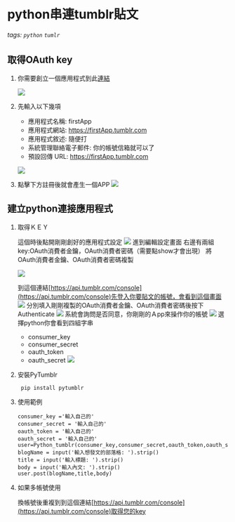 # python串連tumblr貼文

###### tags: `python` `tumlr`

## 取得OAuth key

1. 你需要創立一個應用程式到此[連結](https://www.tumblr.com/oauth/apps)

    ![](https://i.imgur.com/9LQer1U.png)

1. 先輸入以下幾項
    *    應用程式名稱: firstApp
    *    應用程式網站: https://firstApp.tumblr.com
    *    應用程式敘述: 隨便打
    *    系統管理聯絡電子郵件: 你的帳號信箱就可以了
    *    預設回傳 URL: https://firstApp.tumblr.com

    ![](https://i.imgur.com/EU4aXMx.png)

1. 點擊下方註冊後就會產生一個APP
![](https://i.imgur.com/8p1bmAT.png)

## 建立python連接應用程式


        
1. 取得ＫＥＹ
    
    這個時後點開剛剛創好的應用程式設定
    ![](https://i.imgur.com/0x1rqDp.png)
    進到編輯設定畫面
    右邊有兩組key:OAuth消費者金鑰，OAuth消費者密碼（需要點show才會出現）
    將OAuth消費者金鑰、OAuth消費者密碼複製
    
    ![](https://i.imgur.com/oIEsBN2.png)
    
    到這個連結[https://api.tumblr.com/console](https://api.tumblr.com/console)先登入你要貼文的帳號，會看到這個畫面
    ![](https://i.imgur.com/ygDwRKm.png)
    分別填入剛剛複製的OAuth消費者金鑰、OAuth消費者密碼後按下Authenticate
    ![](https://i.imgur.com/VRSmzeY.png)
    系統會詢問是否同意，你剛剛的Ａpp來操作你的帳號
    ![](https://i.imgur.com/uvgXrej.png)
    選擇python你會看到四組字串
    * consumer_key
    * consumer_secret
    * oauth_token
    * oauth_secret
    ![](https://i.imgur.com/zLHPKFP.png)
    

1. 安裝PyTumblr
    
        pip install pytumblr       

1.  使用範例
    ```
    consumer_key ='輸入自己的'
    consumer_secret = '輸入自己的'
    oauth_token = '輸入自己的'
    oauth_secret = '輸入自己的'
    user=Python_tumblr(consumer_key,consumer_secret,oauth_token,oauth_secret)
    blogName = input('輸入想發文的部落格: ').strip()
    title = input('輸入標題: ').strip()
    body = input('輸入內文: ').strip()
    user.post(blogName,title,body)
    ```
1. 如果多帳號使用

    換帳號後重複到到這個連結[https://api.tumblr.com/console](https://api.tumblr.com/console)取得您的key
    